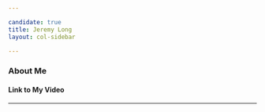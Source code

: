 ```yaml
---

candidate: true
title: Jeremy Long
layout: col-sidebar

---
```


### About Me

#### Link to My Video

---

